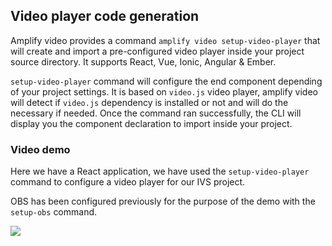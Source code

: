 ## Video player code generation

Amplify video provides a command `amplify video setup-video-player` that will create and import a pre-configured video player inside your project source directory.
It supports React, Vue, Ionic, Angular & Ember. 

`setup-video-player` command will configure the end component depending of your project settings. It is based on `video.js` video player, amplify video will detect if `video.js` dependency is installed or not and will do the necessary if needed. 
Once the command ran successfully, the CLI will display you the component declaration to import inside your project.

### Video demo
Here we have a React application, we have used the `setup-video-player` command to configure a video player for our IVS project.

OBS has been configured previously for the purpose of the demo with the `setup-obs` command.

![](https://github.com/awslabs/amplify-video/wiki/images/video-player-demo.gif)